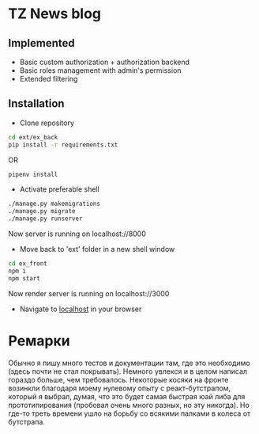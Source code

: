 # TZ News blog

## Implemented
- Basic custom authorization + authorization backend
- Basic roles management with admin's permission
- Extended filtering

## Installation

- Clone repository
```sh
cd ext/ex_back
pip install -r requirements.txt
```
OR
```sh
pipenv install
```
- Activate preferable shell
```sh
./manage.py makemigrations
./manage.py migrate
./manage.py runserver
```
Now server is running on localhost://8000
- Move back to 'ext' folder in a new shell window
```sh
cd ex_front
npm i
npm start
```
Now render server is running on localhost://3000

- Navigate to [localhost](http://localhost:3000) in your browser

# Ремарки
Обычно я пишу много тестов и документации там, где это необходимо (здесь почти не стал покрывать). Немного увлекся и в целом написал гораздо больше, чем требовалось.
Некоторые косяки на фронте возинкли благодаря моему нулевому опыту с реакт-бутстрапом, который я выбрал, думая, что это будет самая быстрая юай либа для прототипирования (пробовал очень много разных, но эту никогда). Но где-то треть времени ушло на борьбу со всякими палками в колеса от бутстрапа. 
